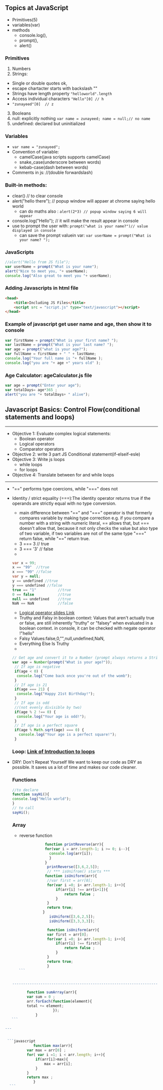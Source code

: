 ## Topics at JavaScript
- Primitives(5)
- variables(var)
- methods
  -  console.log(), 
  -  prompt(),
  -  alert() 
 ### Primitives
 1. Numbers
 2. Strings: 
  - Single or double quotes ok, 
  - escape chartacter starts with backslash "\"
  - Strings have length property `"helloworld".length `
  - Access individual characters `"Hello"[0] // h`
  - `"zunayeed"[0]  // z`
  
 3. Booleans
 4. null: explicitly nothing `var name = zunayeed; name = null;// no name`
 5. undefined: declared but uninitialized 
 ### Variables 
- `var name = "zunayeed";`
- Convention of variable: 
  -  camelCase(java scripts supports camelCase)
  -  snake_case(underscore between words)
  -  kebab-case(dash between words)
- Comments in js: //(double forwardslash)
###  Built-in methods: 
- clear() // to clear console
- alert("hello there"); // popup window will appaer at chrome saying hello world
  - can do maths also : `alert(2*3) // popup window saying 6 will appear `
- console.log("Hello"); // it will make the result appear in console
- use to prompt the user with:   `prompt("what is your name?")// value displayed in console`
  - can save the prompt valuein var: `var userName = prompt("What is your name? ");`
### JavaScripts 
```javascript
//alert("Hello from JS file");
var userName = prompt("What is your name");
alert("Nice to meet you, "+ userName);
console.log("Also great to meet you "+ userName);
```
### Adding Javascripts in html file
```html
<head>
	<title>Including JS Files</title>
	<script src = "script.js" type="text/javascript"></script>
</head>
```
### Example of javascript get user name and age, then  show it to console
```javascript
var firstName = prompt("What is your first name? ");
var lastName = prompt("What is your last name? "); 
var age = prompt("what is your age?");
var fullName = firstName + " " + lastName;
console.log("Your full name is "+ fullName );
console.log("you are "+ age +" years old" );
```
### Age Calculator: ageCalculator.js file
```javascript 
var age = prompt("Enter your age"); 
var totalDays= age*365 ; 
alert("you are "+ totalDays+ " alive");
```
## Javascript Basics: Control Flow(conditional statements and loops)
---
* Objective 1: Evaluate complex logical statements: 
  - Boolean operator
  - Logical operators 
  - Comparator operators 
* Objective 2: write 3 part JS Conditional statement(if-elseif-esle)
* Objective 3: Write js loops 
  - while loops
  - for loops 
* Objective 4: Translate between for and while loops
 ---
 * "==" performs type coercions, while "===" does not
 * Identity / strict equality (===):The identity operator returns true if the operands are strictly equal  with no type conversion.
   - main difference between "==" and "===" operator is that formerly compares variable by making type correction e.g. if you compare a number with a string with numeric literal, == allows that, but === doesn't allow that, because it not only checks the value but also type of two variable, if two variables are not of the same type "===" return false, while "==" return true. 
   - 3 === 3   // true
   - 3 === '3' // false
   - 
   ```java script
   var x = 99;
   x == "99"  //true
   x === "99" //false
   var y = null; 
   y == undefined //true
   y === undefined //false
   true == "1"          //true
   0 == false           //true
   null == undefined    //true
   NaN == NaN           //false
   ```
   - [Logical operator slides Link](http://webdev.slides.com/coltsteele/deck-4-47#/5)
   - Truthy and Falsy in boolean context: Values that aren't actually true or false, are still inherently "truthy" or "falsey" when evaluated in a boolean context. in console, it can be checked with negate operator !"hello"
   - Falsy Values:false,0,"",null,undefined,NaN, 
   - Everything Else Is Truthy
   -
   ```javascript
   // Get age and convert it to a Number (prompt always returns a String)
   var age = Number(prompt("What is your age?"));
	// If age is negative
	if(age < 0) {
	 console.log("Come back once you're out of the womb");
	}
	// If age is 21  
	if(age === 21) {
	 console.log("Happy 21st Birthday!");
	}
	// If age is odd
	//(not evenly divisible by two)
	if(age % 2 !== 0) {
	 console.log("Your age is odd!");
	}
	// If age is a perfect square
	if(age % Math.sqrt(age) === 0) {
	  console.log("Your age is a perfect square!");
	}
   ```
     ### Loop: [Link of Introduction to loops](http://webdev.slides.com/coltsteele/loops-58#/1)
 * DRY: Don't Repeat Yourself We want to keep our code as DRY as possible.  It saves us a lot of time and makes our code cleaner.
   
   ### Functions 
   ```javascript
   //to declare
   function sayHi(){
   console.log("Hello world"); 
   } 
   // to call 
   sayHi(); 
   ```
 
   ### Array 
   - reverse function
   
    ```javascript
				   function printReverse(arr){
				   for(var i = arr.length-1; i >= 0; i--){
				     console.log(arr[i]);
				     }
				   }
				    printReverse([3,6,2,5]);
				    // *** isUnifrom() starts ***
				   function isUniform(arr){
					//var first = arr[0];
					for(var i =0; i< arr.length-1; i++){
						if(arr[i] !== arr[i+1]){
							return false ; 
						}
					}
					return true; 
				  }
				     isUniform([3,6,2,5]);
				     isUniform([3,3,3,3]);

				    function isUniform(arr){
					var first = arr[0];
					for(var i =0; i< arr.length-1; i++){
						if(arr[i] !== first){
							return false ; 
						}
					}
					return true; 
				    }   
       ```
   
   
   ------------------------------------------------------------------------------------------
   
  ```javascript
			function sumArray(arr){
			var sum = 0 ; 
			arr.forEach(function(element){
			total += element;
						});
				}
     ```
  
---


   ```javascript
		       function max(arr){
			var max = arr[0] ;
			for( var i =1; i < arr.length; i++){
				if(arr[i]>max){
					max = arr[i];
				}
			}
			return max ; 
		       }
    ```
